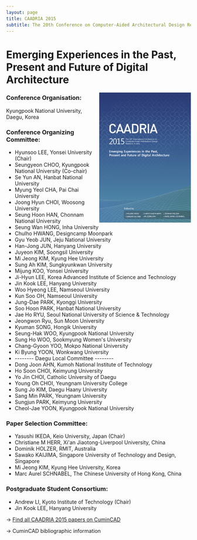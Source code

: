 ```yaml
---
layout: page
title: CAADRIA 2015
subtitle: The 20th Conference on Computer-Aided Architectural Design Research in Asia. Daegu, Korea.
---
```


# Emerging Experiences in the Past, Present and Future of Digital Architecture

<img src="./caadria_cover_2015.jpg" width="250" align="right" />

### Conference Organisation:
Kyungpook National University, Daegu, Korea

### Conference Organizing Committee:
* Hyunsoo LEE, Yonsei University (Chair)
* Seungyeon CHOO, Kyungpook National University (Co-chair)
* Se Yun AN, Hanbat National University
* Myung Yeol CHA, Pai Chai University
* Joong Hyun CHOI, Woosong University
* Seung Hoon HAN, Chonnam National University
* Seung Wan HONG, Inha University
* Chulho HWANG, Designcamp Moonpark
* Gyu Yeob JUN, Jeju National University
* Han-Jong JUN, Hanyang University
* Juyeon KIM, Soongsil University
* Mi Jeong KIM, Kyung Hee University
* Sung Ah KIM, Sungkyunkwan University
* Mijung KOO, Yonsei University
* Ji-Hyun LEE, Korea Advanced Institute of Science and Technology
* Jin Kook LEE, Hanyang University
* Woo Hyeong LEE, Namseoul University
* Kun Soo OH, Namseoul University
* Jung-Dae PARK, Kyonggi University
* Soo Hoon PARK, Hanbat National University
* Jae Ho RYU, Seoul National University of Science & Technology
* Jeongwon Ryu, Sun Moon University
* Kyuman SONG, Hongik University
* Seung-Hak WOO, Kyungpook National University
* Sung Ho WOO, Sookmyung Women's University
* Chang-Gyoon YOO, Mokpo National University
* Ki Byung YOON, Wonkwang University
* -------- Daegu Local Committee --------
* Dong Joon AHN, Kumoh National Institute of Technology
* Ho Soon CHOI, Keimyung University
* Yo Jin CHOI, Catholic University of Daegu
* Young Oh CHOI, Yeungnam University College
* Sung Jo KIM, Daegu Haany University
* Sang Min PARK, Yeungnam University
* Sungjun PARK, Keimyung University
* Cheol-Jae YOON, Kyungpook National University

### Paper Selection Committee:
* Yasushi IKEDA, Keio University, Japan (Chair)
* Christiane M HERR, Xi'an Jiaotong-Liverpool University, China
* Dominik HOLZER, RMIT, Australia
* Sawako KAIJIMA, Singapore University of Technology and Design, Singapore
* Mi Jeong KIM, Kyung Hee University, Korea
* Marc Aurel SCHNABEL, The Chinese University of Hong Kong, China

### Postgraduate Student Consortium:
* Andrew LI, Kyoto Institute of Technology (Chair)
* Jin Kook LEE, Hanyang University

&rarr; [Find all CAADRIA 2015 papers on CuminCAD](ttp://papers.cumincad.org/cgi-bin/works/Search?search=series%3ACAADRIA+year%3A2015)

&rarr; CuminCAD bibliographic information

